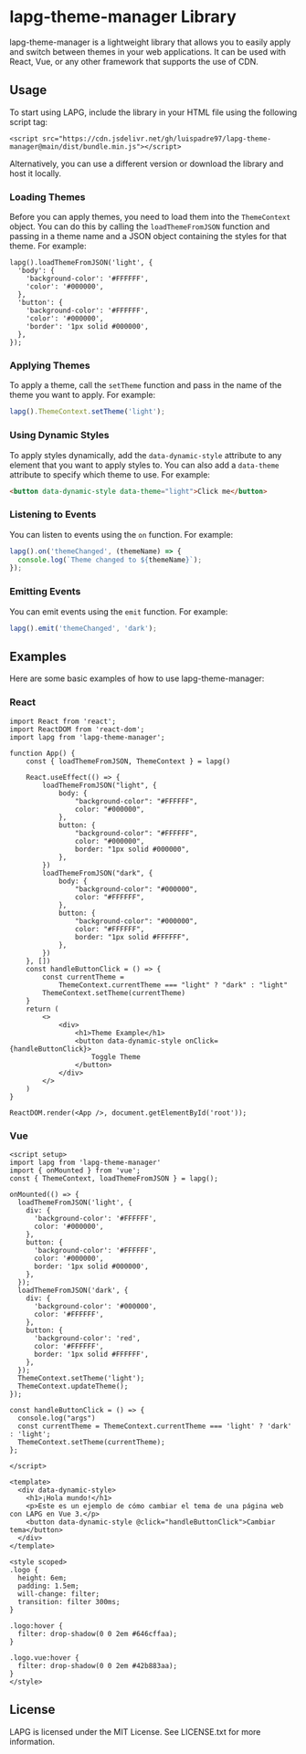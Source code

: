 # lapg-theme-manager Library

lapg-theme-manager is a lightweight library that allows you to easily apply and switch between themes in your web applications. It can be used with React, Vue, or any other framework that supports the use of CDN.

## Usage

To start using LAPG, include the library in your HTML file using the following script tag:

```
<script src="https://cdn.jsdelivr.net/gh/luispadre97/lapg-theme-manager@main/dist/bundle.min.js"></script>
```

Alternatively, you can use a different version or download the library and host it locally.

### Loading Themes

Before you can apply themes, you need to load them into the `ThemeContext` object. You can do this by calling the `loadThemeFromJSON` function and passing in a theme name and a JSON object containing the styles for that theme. For example:

```
lapg().loadThemeFromJSON('light', {
  'body': {
    'background-color': '#FFFFFF',
    'color': '#000000',
  },
  'button': {
    'background-color': '#FFFFFF',
    'color': '#000000',
    'border': '1px solid #000000',
  },
});
```

### Applying Themes

To apply a theme, call the `setTheme` function and pass in the name of the theme you want to apply. For example:

```javascript
lapg().ThemeContext.setTheme('light');
```

### Using Dynamic Styles

To apply styles dynamically, add the `data-dynamic-style` attribute to any element that you want to apply styles to. You can also add a `data-theme` attribute to specify which theme to use. For example:

```html
<button data-dynamic-style data-theme="light">Click me</button>
```

### Listening to Events

You can listen to events using the `on` function. For example:

```javascript
lapg().on('themeChanged', (themeName) => {
  console.log(`Theme changed to ${themeName}`);
});
```

### Emitting Events

You can emit events using the `emit` function. For example:

```javascript
lapg().emit('themeChanged', 'dark');
```

## Examples

Here are some basic examples of how to use lapg-theme-manager:

### React

```react
import React from 'react';
import ReactDOM from 'react-dom';
import lapg from 'lapg-theme-manager';

function App() {
	const { loadThemeFromJSON, ThemeContext } = lapg()

	React.useEffect(() => {
		loadThemeFromJSON("light", {
			body: {
				"background-color": "#FFFFFF",
				color: "#000000",
			},
			button: {
				"background-color": "#FFFFFF",
				color: "#000000",
				border: "1px solid #000000",
			},
		})
		loadThemeFromJSON("dark", {
			body: {
				"background-color": "#000000",
				color: "#FFFFFF",
			},
			button: {
				"background-color": "#000000",
				color: "#FFFFFF",
				border: "1px solid #FFFFFF",
			},
		})
	}, [])
	const handleButtonClick = () => {
		const currentTheme =
			ThemeContext.currentTheme === "light" ? "dark" : "light"
		ThemeContext.setTheme(currentTheme)
	}
	return (
		<>
			<div>
				<h1>Theme Example</h1>
				<button data-dynamic-style onClick={handleButtonClick}>
					Toggle Theme
				</button>
			</div>
		</>
	)
}

ReactDOM.render(<App />, document.getElementById('root'));
```

### Vue

```vue
<script setup>
import lapg from 'lapg-theme-manager'
import { onMounted } from 'vue';
const { ThemeContext, loadThemeFromJSON } = lapg();

onMounted(() => {
  loadThemeFromJSON('light', {
    div: {
      'background-color': '#FFFFFF',
      color: '#000000',
    },
    button: {
      'background-color': '#FFFFFF',
      color: '#000000',
      border: '1px solid #000000',
    },
  });
  loadThemeFromJSON('dark', {
    div: {
      'background-color': '#000000',
      color: '#FFFFFF',
    },
    button: {
      'background-color': 'red',
      color: '#FFFFFF',
      border: '1px solid #FFFFFF',
    },
  });
  ThemeContext.setTheme('light');
  ThemeContext.updateTheme();
});

const handleButtonClick = () => {
  console.log("args")
  const currentTheme = ThemeContext.currentTheme === 'light' ? 'dark' : 'light';
  ThemeContext.setTheme(currentTheme);
};

</script>

<template>
  <div data-dynamic-style>
    <h1>¡Hola mundo!</h1>
    <p>Este es un ejemplo de cómo cambiar el tema de una página web con LAPG en Vue 3.</p>
    <button data-dynamic-style @click="handleButtonClick">Cambiar tema</button>
  </div>
</template>

<style scoped>
.logo {
  height: 6em;
  padding: 1.5em;
  will-change: filter;
  transition: filter 300ms;
}

.logo:hover {
  filter: drop-shadow(0 0 2em #646cffaa);
}

.logo.vue:hover {
  filter: drop-shadow(0 0 2em #42b883aa);
}
</style>

```

## License

LAPG is licensed under the MIT License. See LICENSE.txt for more information.

